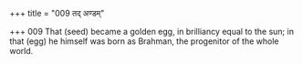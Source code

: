 +++
title = "009 तद् अण्डम्"

+++
009	That (seed) became a golden egg, in brilliancy equal to the sun; in that (egg) he himself was born as Brahman, the progenitor of the whole world.